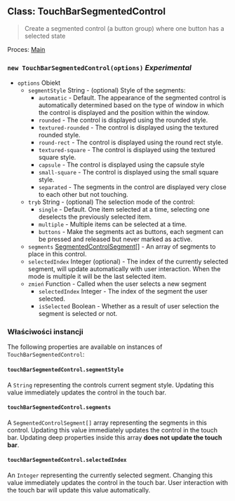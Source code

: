 ## Class: TouchBarSegmentedControl

> Create a segmented control (a button group) where one button has a selected state

Proces: [Main](../tutorial/quick-start.md#main-process)

### `new TouchBarSegmentedControl(options)` *Experimental*

* `options` Obiekt 
  * `segmentStyle` String - (optional) Style of the segments: 
    * `automatic` - Default. The appearance of the segmented control is automatically determined based on the type of window in which the control is displayed and the position within the window.
    * `rounded` - The control is displayed using the rounded style.
    * `textured-rounded` - The control is displayed using the textured rounded style.
    * `round-rect` - The control is displayed using the round rect style.
    * `textured-square` - The control is displayed using the textured square style.
    * `capsule` - The control is displayed using the capsule style
    * `small-square` - The control is displayed using the small square style.
    * `separated` - The segments in the control are displayed very close to each other but not touching.
  * `tryb` String - (optional) The selection mode of the control: 
    * `single` - Default. One item selected at a time, selecting one deselects the previously selected item.
    * `multiple` - Multiple items can be selected at a time.
    * `buttons` - Make the segments act as buttons, each segment can be pressed and released but never marked as active.
  * `segments` [SegmentedControlSegment[]](structures/segmented-control-segment.md) - An array of segments to place in this control.
  * `selectedIndex` Integer (optional) - The index of the currently selected segment, will update automatically with user interaction. When the mode is multiple it will be the last selected item.
  * `zmień` Function - Called when the user selects a new segment 
    * `selectedIndex` Integer - The index of the segment the user selected.
    * `isSelected` Boolean - Whether as a result of user selection the segment is selected or not.

### Właściwości instancji

The following properties are available on instances of `TouchBarSegmentedControl`:

#### `touchBarSegmentedControl.segmentStyle`

A `String` representing the controls current segment style. Updating this value immediately updates the control in the touch bar.

#### `touchBarSegmentedControl.segments`

A `SegmentedControlSegment[]` array representing the segments in this control. Updating this value immediately updates the control in the touch bar. Updating deep properties inside this array **does not update the touch bar**.

#### `touchBarSegmentedControl.selectedIndex`

An `Integer` representing the currently selected segment. Changing this value immediately updates the control in the touch bar. User interaction with the touch bar will update this value automatically.
